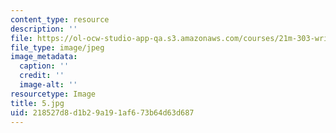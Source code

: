 ```yaml
---
content_type: resource
description: ''
file: https://ol-ocw-studio-app-qa.s3.amazonaws.com/courses/21m-303-writing-in-tonal-forms-i-spring-2009/218527d8d1b29a191af673b64d63d687_5.jpg
file_type: image/jpeg
image_metadata:
  caption: ''
  credit: ''
  image-alt: ''
resourcetype: Image
title: 5.jpg
uid: 218527d8-d1b2-9a19-1af6-73b64d63d687
---
```

